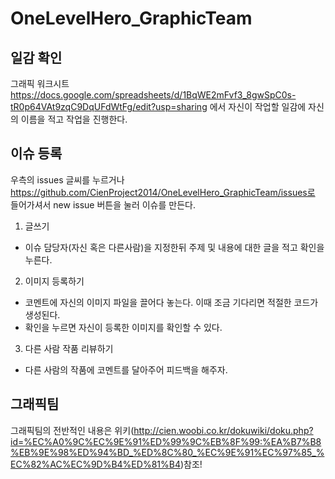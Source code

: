 OneLevelHero_GraphicTeam
========================

## 일감 확인
그래픽 워크시트 https://docs.google.com/spreadsheets/d/1BqWE2mFvf3_8gwSpC0s-tR0p64VAt9zqC9DqUFdWtFg/edit?usp=sharing
에서 자신이 작업할 일감에 자신의 이름을 적고 작업을 진행한다.

## 이슈 등록
우측의 issues 글씨를 누르거나 https://github.com/CienProject2014/OneLevelHero_GraphicTeam/issues로 들어가셔서
new issue 버튼을 눌러 이슈를 만든다.

1. 글쓰기
  * 이슈 담당자(자신 혹은 다른사람)을 지정한뒤 주제 및 내용에 대한 글을 적고 확인을 누른다.

2. 이미지 등록하기
  * 코멘트에 자신의 이미지 파일을 끌어다 놓는다. 이때 조금 기다리면 적절한 코드가 생성된다.
  * 확인을 누르면 자신이 등록한 이미지를 확인할 수 있다.

3. 다른 사람 작품 리뷰하기
  * 다른 사람의 작품에 코멘트를 달아주어 피드백을 해주자.

## 그래픽팀
그래픽팀의 전반적인 내용은 위키(http://cien.woobi.co.kr/dokuwiki/doku.php?id=%EC%A0%9C%EC%9E%91%ED%99%9C%EB%8F%99:%EA%B7%B8%EB%9E%98%ED%94%BD_%ED%8C%80_%EC%9E%91%EC%97%85_%EC%82%AC%EC%9D%B4%ED%81%B4)참조!

